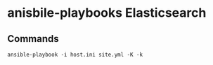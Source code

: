 # anisbile-playbooks Elasticsearch

## Commands

```
ansible-playbook -i host.ini site.yml -K -k
```
